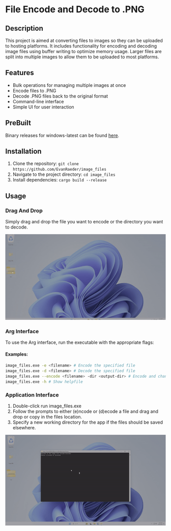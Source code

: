 # File Encode and Decode to .PNG

## Description

This project is aimed at converting files to images so they can be uploaded to hosting platforms. It includes functionality for encoding and decoding image files using buffer writing to optimize memory usage. Larger files are split into multiple images to allow them to be uploaded to most platforms.

## Features

- Bulk operations for managing multiple images at once
- Encode files to .PNG
- Decode .PNG files back to the original format
- Command-line interface
- Simple UI for user interaction

## PreBuilt
Binary releases for windows-latest can be found [here](https://github.com/EvanRaeder/image_files/releases).

## Installation

1. Clone the repository: `git clone https://github.com/EvanRaeder/image_files`
2. Navigate to the project directory: `cd image_files`
3. Install dependencies: `cargo build --release`

## Usage

### Drag And Drop

Simply drag and drop the file you want to encode or the directory you want to decode.

![Drag and Drop GIF](https://raw.githubusercontent.com/EvanRaeder/image_files/main/assets/dandd.gif)

### Arg Interface

To use the Arg interface, run the executable with the appropriate flags:

#### Examples:
```sh
image_files.exe -e <filename> # Encode the specified file
image_files.exe -d <filename> # Decode the specified file
image_files.exe --encode <filename> -dir <output-dir> # Encode and change working directory
image_files.exe -h # Show helpfile
```

### Application Interface

1. Double-click run image_files.exe
2. Follow the prompts to either (e)ncode or (d)ecode a file and drag and drop or copy in the files location.
3. Specify a new working directory for the app if the files should be saved elsewhere.

![Encode UI GIF](https://raw.githubusercontent.com/EvanRaeder/image_files/main/assets/encode.gif)